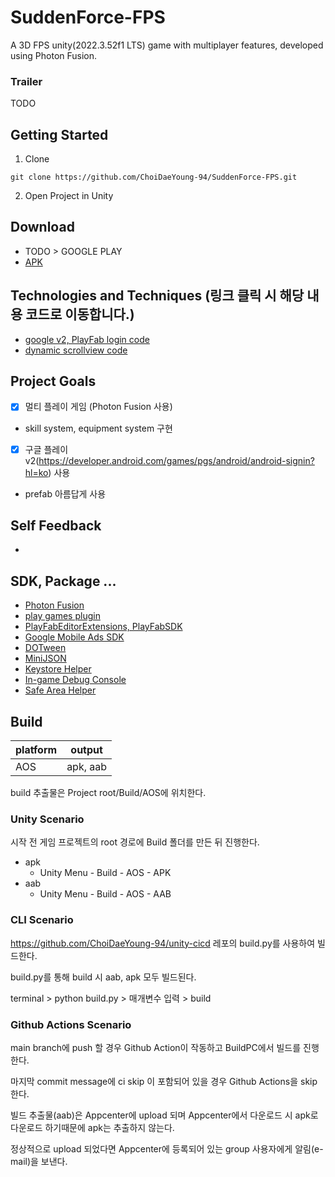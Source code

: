 # SuddenForce-FPS

A 3D FPS unity(2022.3.52f1 LTS) game with multiplayer features, developed using Photon Fusion.


### Trailer

TODO


## Getting Started

1. Clone
~~~
git clone https://github.com/ChoiDaeYoung-94/SuddenForce-FPS.git
~~~
2. Open Project in Unity


## Download

- TODO > GOOGLE PLAY
- [APK](https://drive.google.com/file/d/1SQojyQafq9IdmNvTONF80G8ri3QPqeXk/view?usp=sharing)


## Technologies and Techniques (링크 클릭 시 해당 내용 코드로 이동합니다.)

- [google v2, PlayFab login code](https://github.com/ChoiDaeYoung-94/SuddenForce-FPS/blob/main/Assets/03.Objects/LoginCanvas/Login.cs)
- [dynamic scrollview code](https://github.com/ChoiDaeYoung-94/SuddenForce-FPS/blob/main/Assets/03.Objects/Dynamic%20ScrollView/RoomManage.cs)


## Project Goals

- [x] 멀티 플레이 게임 (Photon Fusion 사용)
- skill system, equipment system 구현
- [x] 구글 플레이 v2(https://developer.android.com/games/pgs/android/android-signin?hl=ko) 사용
- prefab 아름답게 사용


## Self Feedback

- 


## SDK, Package ...

- [Photon Fusion](https://doc.photonengine.com/fusion/current/getting-started/sdk-download)
- [play games plugin](https://github.com/playgameservices/play-games-plugin-for-unity/releases)
- [PlayFabEditorExtensions, PlayFabSDK](https://docs.microsoft.com/ko-kr/gaming/playfab/sdks/unity3d/installing-unity3d-sdk)
- [Google Mobile Ads SDK](https://developers.google.com/admob/android/quick-start?hl=ko)
- [DOTween](https://assetstore.unity.com/packages/tools/animation/dotween-hotween-v2-27676)
- [MiniJSON](https://github.com/Unity-Technologies/UnityCsReference/blob/master/External/JsonParsers/MiniJson/MiniJSON.cs)
- [Keystore Helper](https://assetstore.unity.com/packages/tools/utilities/keystore-helper-58627)
- [In-game Debug Console](https://assetstore.unity.com/packages/tools/gui/in-game-debug-console-68068)
- [Safe Area Helper](https://assetstore.unity.com/packages/tools/gui/safe-area-helper-130488)



## Build

| platform  | output   |
| --------- | -------- |
| AOS       | apk, aab |

build 추출물은 Project root/Build/AOS에 위치한다.


### Unity Scenario

시작 전 게임 프로젝트의 root 경로에 Build 폴더를 만든 뒤 진행한다.

- apk
  - Unity Menu - Build - AOS - APK
- aab
  - Unity Menu - Build - AOS - AAB


### CLI Scenario

https://github.com/ChoiDaeYoung-94/unity-cicd 레포의 build.py를 사용하여 빌드한다.

build.py를 통해 build 시 aab, apk 모두 빌드된다.

terminal > python build.py > 매개변수 입력 > build


### Github Actions Scenario

main branch에 push 할 경우 Github Action이 작동하고 BuildPC에서 빌드를 진행한다.

마지막 commit message에 ci skip 이 포함되어 있을 경우 Github Actions을 skip 한다.

빌드 추출물(aab)은 Appcenter에 upload 되며 Appcenter에서 다운로드 시 apk로 다운로드 하기때문에 apk는 추출하지 않는다.

정상적으로 upload 되었다면 Appcenter에 등록되어 있는 group 사용자에게 알림(e-mail)을 보낸다.